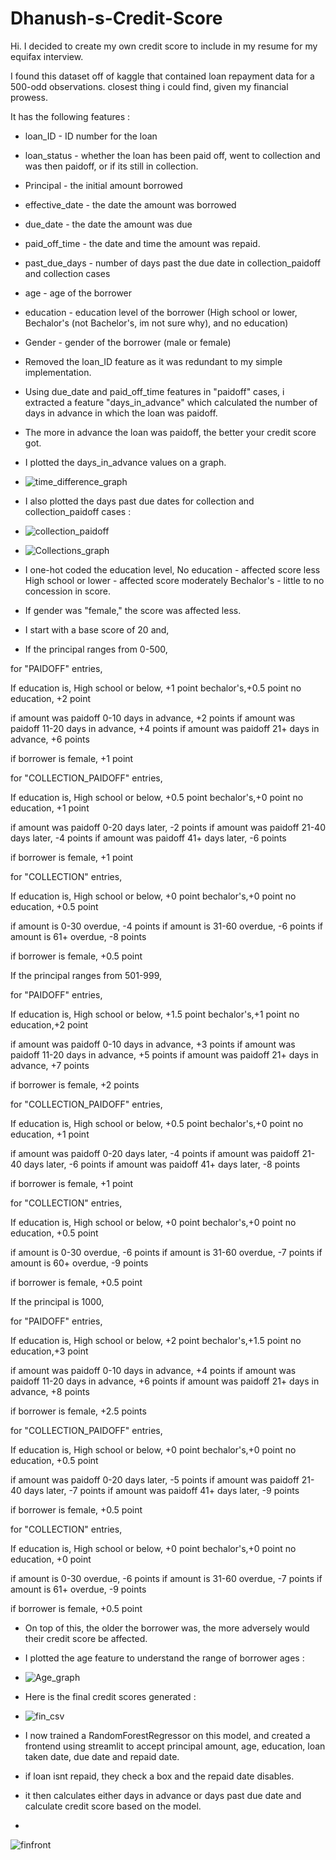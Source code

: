 # Dhanush-s-Credit-Score

Hi. I decided to create my own credit score to include in my resume for my equifax interview.

I found this dataset off of kaggle that contained loan repayment data for a 500-odd observations. closest thing i could find, given my financial prowess.

It has the following features :

- loan_ID - ID number for the loan
- loan_status - whether the loan has been paid off, went to collection and was then paidoff, or if its still in collection.
- Principal - the initial amount borrowed
- effective_date - the date the amount was borrowed
- due_date - the date the amount was due
- paid_off_time - the date and time the amount was repaid.
- past_due_days - number of days past the due date in collection_paidoff and collection cases
- age - age of the borrower
- education - education level of the borrower (High school or lower, Bechalor's (not Bachelor's, im not sure why), and no education)
- Gender - gender of the borrower (male or female)

- Removed the loan_ID feature as it was redundant to my simple implementation.

- Using due_date and paid_off_time features in "paidoff" cases, i extracted a feature "days_in_advance" which calculated the number of days in advance in which the loan was paidoff.
- The more in advance the loan was paidoff, the better your credit score got.
- I plotted the days_in_advance values on a graph.

- ![time_difference_graph](https://github.com/user-attachments/assets/e6096a49-53aa-4ef7-81f4-031354f113e1)

- I also plotted the days past due dates for collection and collection_paidoff cases :

- ![collection_paidoff](https://github.com/user-attachments/assets/08cf24af-161e-43ed-9bb7-e9f509efd458)
- ![Collections_graph](https://github.com/user-attachments/assets/de0c1641-d987-4231-84e8-cb8c1a793162)

- I one-hot coded the education level, 
    No education - affected score less
    High school or lower - affected score moderately
    Bechalor's - little to no concession in score.

- If gender was "female," the score was affected less.

- I start with a base score of 20 and,

- If the principal ranges from 0-500,

for "PAIDOFF" entries, 

If education is, 
High school or below, +1 point
bechalor's,+0.5 point
no education, +2 point

if amount was paidoff 0-10 days in advance, +2 points
if amount was paidoff 11-20 days in advance, +4 points
if amount was paidoff 21+ days in advance, +6 points


if borrower is female, +1 point


for "COLLECTION_PAIDOFF" entries, 

If education is, 
High school or below, +0.5 point
bechalor's,+0 point
no education, +1 point

if amount was paidoff 0-20 days later, -2 points
if amount was paidoff 21-40 days later, -4 points
if amount was paidoff 41+ days later, -6 points

if borrower is female, +1 point

for "COLLECTION" entries, 

If education is, 
High school or below, +0 point
bechalor's,+0 point
no education, +0.5 point

if amount is 0-30 overdue, -4 points
if amount is 31-60 overdue, -6 points
if amount is 61+ overdue, -8 points

if borrower is female, +0.5 point



If the principal ranges from 501-999,

for "PAIDOFF" entries, 

If education is, 
High school or below, +1.5 point
bechalor's,+1 point
no education,+2 point

if amount was paidoff 0-10 days in advance, +3 points
if amount was paidoff 11-20 days in advance, +5 points
if amount was paidoff 21+ days in advance, +7 points


if borrower is female, +2 points


for "COLLECTION_PAIDOFF" entries, 

If education is, 
High school or below, +0.5 point
bechalor's,+0 point
no education, +1 point

if amount was paidoff 0-20 days later, -4 points
if amount was paidoff 21-40 days later, -6 points
if amount was paidoff 41+ days later, -8 points

if borrower is female, +1 point

for "COLLECTION" entries, 

If education is, 
High school or below, +0 point
bechalor's,+0 point
no education, +0.5 point

if amount is 0-30 overdue, -6 points
if amount is 31-60 overdue, -7 points
if amount is 60+ overdue, -9 points

if borrower is female, +0.5 point


If the principal is 1000,

for "PAIDOFF" entries, 

If education is, 
High school or below, +2 point
bechalor's,+1.5 point
no education,+3 point

if amount was paidoff 0-10 days in advance, +4 points
if amount was paidoff 11-20 days in advance, +6 points
if amount was paidoff 21+ days in advance, +8 points


if borrower is female, +2.5 points


for "COLLECTION_PAIDOFF" entries, 

If education is, 
High school or below, +0 point
bechalor's,+0 point
no education, +0.5 point

if amount was paidoff 0-20 days later, -5 points
if amount was paidoff 21-40 days later, -7 points
if amount was paidoff 41+ days later, -9 points

if borrower is female, +0.5 point

for "COLLECTION" entries, 

If education is, 
High school or below, +0 point
bechalor's,+0 point
no education, +0 point

if amount is 0-30 overdue, -6 points
if amount is 31-60 overdue, -7 points
if amount is 61+ overdue, -9 points

if borrower is female, +0.5 point


- On top of this, the older the borrower was, the more adversely would their credit score be affected.

- I plotted the age feature to understand the range of borrower ages :

- ![Age_graph](https://github.com/user-attachments/assets/e443d37c-b11d-4d4e-b3b2-373eb262a5f0)


- Here is the final credit scores generated :

- ![fin_csv](https://github.com/user-attachments/assets/507f75a1-fd58-4c52-adaf-6949b1e1c6a4)


- I now trained a RandomForestRegressor on this model, and created a frontend using streamlit to accept principal amount, age, education, loan taken date, due date and repaid date.
- if loan isnt repaid, they check a box and the repaid date disables.
- it then calculates either days in advance or days past due date and calculate credit score based on the model.

- 
![finfront](https://github.com/user-attachments/assets/61efcda9-a1d1-4b2d-a237-7c9399bee0dd)
